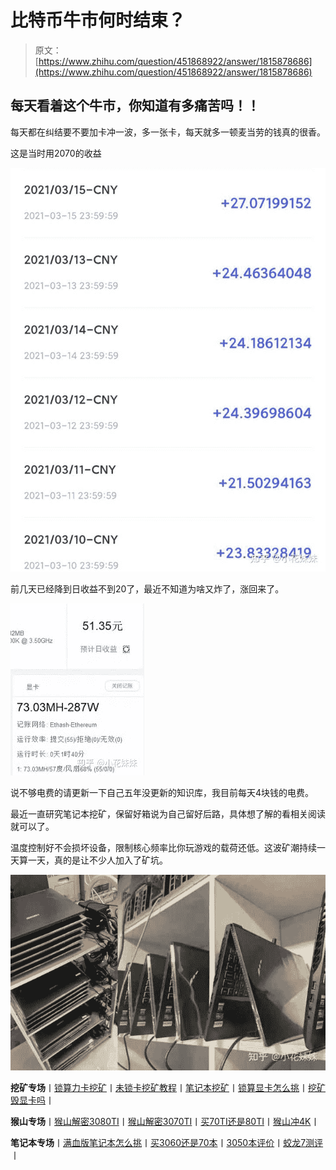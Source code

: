 <!--yml
category: 挖矿
date: 2022-06-26 00:00:00
-->

# 比特币牛市何时结束？

> 原文：[https://www.zhihu.com/question/451868922/answer/1815878686](https://www.zhihu.com/question/451868922/answer/1815878686)

 ## 每天看着这个牛市，你知道有多痛苦吗！！

每天都在纠结要不要加卡冲一波，多一张卡，每天就多一顿麦当劳的钱真的很香。

这是当时用2070的收益

![](img/3cc178830661275985d04b41498ea278.png)

前几天已经降到日收益不到20了，最近不知道为啥又炸了，涨回来了。

![](img/bb5152d769e10625e8832b68d11cb87c.png)

说不够电费的请更新一下自己五年没更新的知识库，我目前每天4块钱的电费。

最近一直研究笔记本挖矿，保留好箱说为自己留好后路，具体想了解的看相关阅读就可以了。

温度控制好不会损坏设备，限制核心频率比你玩游戏的载荷还低。这波矿潮持续一天算一天，真的是让不少人加入了矿坑。

![](img/b41a35cecb2dce384f9edbe85815324e.png)

**挖矿专场**丨[锁算力卡挖矿](https://zhuanlan.zhihu.com/p/399409039)丨[未锁卡挖矿教程](https://zhuanlan.zhihu.com/p/355955385)丨[笔记本挖矿](https://zhuanlan.zhihu.com/p/360451565)丨[锁算显卡怎么挑](https://zhuanlan.zhihu.com/p/374342633)丨[挖矿毁显卡吗](https://zhuanlan.zhihu.com/p/358944242)丨

**猴山专场**丨[猴山解密3080TI](https://zhuanlan.zhihu.com/p/379179943)丨[猴山解密3070TI](https://zhuanlan.zhihu.com/p/379428935)丨[买70TI还是80TI](https://zhuanlan.zhihu.com/p/379846007)丨[猴山冲4K](https://zhuanlan.zhihu.com/p/380129626)丨

**笔记本专场**丨[满血版笔记本怎么挑](https://zhuanlan.zhihu.com/p/374748213)丨[买3060还是70本](https://www.zhihu.com/question/447817962/answer/1909204347)丨[3050本评价](https://www.zhihu.com/question/462045112/answer/1913547325)丨[蛟龙7测评](https://zhuanlan.zhihu.com/p/369226521)丨